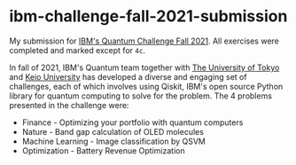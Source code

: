 # ibm-challenge-fall-2021-submission
My submission for [IBM's Quantum Challenge Fall 2021](https://challenges.quantum-computing.ibm.com/fall-2021). All exercises were completed and marked except for `4c`.

In fall of 2021, IBM's Quantum team together with [The University of Tokyo](https://www.u-tokyo.ac.jp/) and [Keio University](https://www.keio.ac.jp/) has developed a diverse and engaging set of challenges, each of which involves using Qiskit, IBM's open source Python library for quantum computing to solve for the problem. The 4 problems presented in the challenge were:

* Finance - Optimizing your portfolio with quantum computers
* Nature - Band gap calculation of OLED molecules
* Machine Learning - Image classification by QSVM
* Optimization - Battery Revenue Optimization
